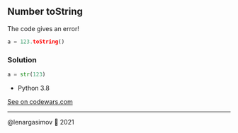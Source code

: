 ## Number toString

The code gives an error!

```python
a = 123.toString()
```

### Solution

```python
a = str(123)
```

- Python 3.8

[See on codewars.com](https://www.codewars.com/kata/53934feec44762736c00044b/train/python)

---

@lenargasimov 🥷 2021